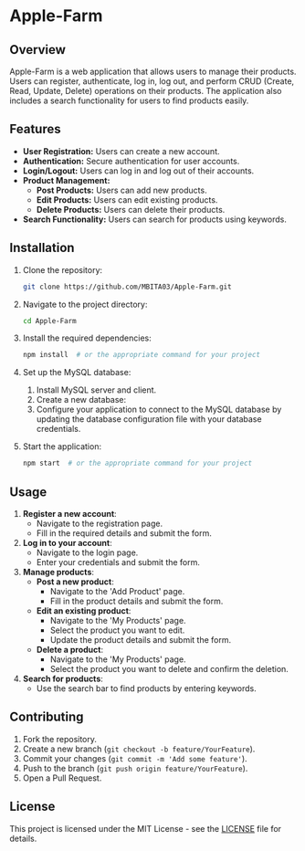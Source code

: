 # Apple-Farm

## Overview
Apple-Farm is a web application that allows users to manage their products. Users can register, authenticate, log in, log out, and perform CRUD (Create, Read, Update, Delete) operations on their products. The application also includes a search functionality for users to find products easily.

## Features
- **User Registration:** Users can create a new account.
- **Authentication:** Secure authentication for user accounts.
- **Login/Logout:** Users can log in and log out of their accounts.
- **Product Management:**
  - **Post Products:** Users can add new products.
  - **Edit Products:** Users can edit existing products.
  - **Delete Products:** Users can delete their products.
- **Search Functionality:** Users can search for products using keywords.

## Installation
1. Clone the repository:
    ```sh
    git clone https://github.com/MBITA03/Apple-Farm.git
    ```
2. Navigate to the project directory:
    ```sh
    cd Apple-Farm
    ```
3. Install the required dependencies:
    ```sh
    npm install  # or the appropriate command for your project
    ```
4. Set up the MySQL database:
    1. Install MySQL server and client.
    2. Create a new database:
    3. Configure your application to connect to the MySQL database by updating the database configuration file with your database credentials.

5. Start the application:
    ```sh
    npm start  # or the appropriate command for your project
    ```

## Usage
1. **Register a new account**:
    - Navigate to the registration page.
    - Fill in the required details and submit the form.
2. **Log in to your account**:
    - Navigate to the login page.
    - Enter your credentials and submit the form.
3. **Manage products**:
    - **Post a new product**:
        - Navigate to the 'Add Product' page.
        - Fill in the product details and submit the form.
    - **Edit an existing product**:
        - Navigate to the 'My Products' page.
        - Select the product you want to edit.
        - Update the product details and submit the form.
    - **Delete a product**:
        - Navigate to the 'My Products' page.
        - Select the product you want to delete and confirm the deletion.
4. **Search for products**:
    - Use the search bar to find products by entering keywords.

## Contributing
1. Fork the repository.
2. Create a new branch (`git checkout -b feature/YourFeature`).
3. Commit your changes (`git commit -m 'Add some feature'`).
4. Push to the branch (`git push origin feature/YourFeature`).
5. Open a Pull Request.

## License
This project is licensed under the MIT License - see the [LICENSE](LICENSE) file for details.
